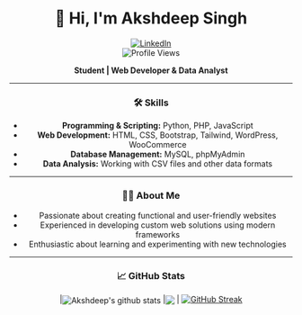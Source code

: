 <div align="center">

# 👋 Hi, I'm Akshdeep Singh

[![LinkedIn](https://img.shields.io/badge/LinkedIn-%230077B5.svg?style=for-the-badge&logo=linkedin&logoColor=white)](https://linkedin.com/in/akshdeep--singh)  
![Profile Views](https://komarev.com/ghpvc/?username=akshdeepsingh7&color=brightgreen&style=flat-square)

**Student | Web Developer & Data Analyst**

---

### 🛠️ Skills
- **Programming & Scripting:** Python, PHP, JavaScript
- **Web Development:** HTML, CSS, Bootstrap, Tailwind, WordPress, WooCommerce
- **Database Management:** MySQL, phpMyAdmin
- **Data Analysis:** Working with CSV files and other data formats

---

### 👨‍💻 About Me
- Passionate about creating functional and user-friendly websites
- Experienced in developing custom web solutions using modern frameworks
- Enthusiastic about learning and experimenting with new technologies

---

### 📈 GitHub Stats
|<img align="center" src="https://github-readme-stats.vercel.app/api?username=akshdeepsingh7&show_icons=true&include_all_commits=true&theme=buefy" alt="Akshdeep's github stats" /></a> |<img align="center" src="https://github-readme-stats.vercel.app/api/top-langs/?username=akshdeepsingh7&layout=compact&theme=buefy" /></a> |
[![GitHub Streak](https://streak-stats.demolab.com?user=akshdeepsingh7)](https://git.io/streak-stats)
</div>
